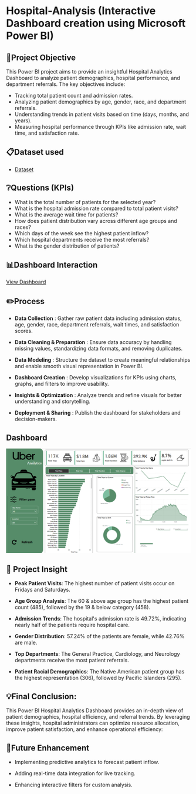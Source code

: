 # Hospital-Analysis (Interactive Dashboard creation using Microsoft Power BI)
## 📌Project Objective
This Power BI project aims to provide an insightful Hospital Analytics Dashboard to analyze patient demographics, hospital performance, and department referrals. 
The key objectives include:
- Tracking total patient count and admission rates.
- Analyzing patient demographics by age, gender, race, and department referrals.
- Understanding trends in patient visits based on time (days, months, and years).
- Measuring hospital performance through KPIs like admission rate, wait time, and satisfaction rate.

## 📋Dataset used
- <a href="https://github.com/AlwinJesuraj23/Hospital-analytics-power-BI/blob/main/Hospital_ER_Dashboard_2021_2023_Final.csv">Dataset </a>

## ❔Questions (KPIs)
- What is the total number of patients for the selected year?
- What is the hospital admission rate compared to total patient visits?
- What is the average wait time for patients?
- How does patient distribution vary across different age groups and races?
- Which days of the week see the highest patient inflow?
- Which hospital departments receive the most referrals?
- What is the gender distribution of patients?

 ## 📊Dashboard Interaction
 <a href="https://github.com/AlwinJesuraj23/power-BI-projects/blob/main/uber.pbix">View Dashboard</a>

## ✏️Process
- **Data Collection** : Gather raw patient data including admission status, age, gender, race, department referrals, wait times, and satisfaction scores.
  
- **Data Cleaning & Preparation** : Ensure data accuracy by handling missing values, standardizing data formats, and removing duplicates.
  
- **Data Modeling** : Structure the dataset to create meaningful relationships and enable smooth visual representation in Power BI.
  
- **Dashboard Creation** : Develop visualizations for KPIs using charts, graphs, and filters to improve usability.
  
- **Insights & Optimization** : Analyze trends and refine visuals for better understanding and storytelling.
  
- **Deployment & Sharing** : Publish the dashboard for stakeholders and decision-makers.
  
## Dashboard

![Screenshot (495)](https://github.com/AlwinJesuraj23/power-BI-projects/blob/main/Screenshot%202025-01-16%20113041.png)
## 🎯 Project Insight
- **Peak Patient Visits**: The highest number of patient visits occur on Fridays and Saturdays.
  
- **Age Group Analysis**: The 60 & above age group has the highest patient count (485), followed by the 19 & below category (458).
  
- **Admission Trends**: The hospital's admission rate is 49.72%, indicating nearly half of the patients require hospital care.
  
- **Gender Distribution**: 57.24% of the patients are female, while 42.76% are male.
  
- **Top Departments**: The General Practice, Cardiology, and Neurology departments receive the most patient referrals.
  
- **Patient Racial Demographics**: The Native American patient group has the highest representation (306), followed by Pacific Islanders (295).

## 💡Final Conclusion:
This Power BI Hospital Analytics Dashboard provides an in-depth view of patient demographics, hospital efficiency, and referral trends. By leveraging these insights, hospital administrators can optimize resource allocation, improve patient satisfaction, and enhance operational efficiency:

## 🚀Future Enhancement
- Implementing predictive analytics to forecast patient inflow.

- Adding real-time data integration for live tracking.

- Enhancing interactive filters for custom analysis.
